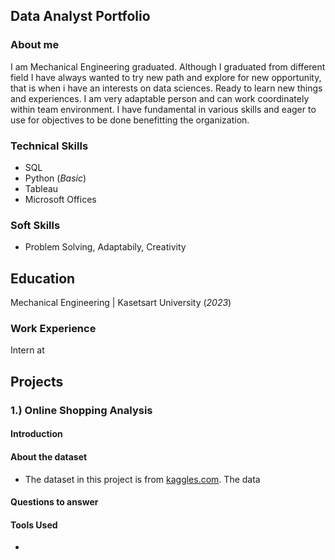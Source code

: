 ## Data Analyst Portfolio
### About me
I am Mechanical Engineering graduated. Although I graduated from different field I have always wanted to try new path and explore for new opportunity, that is when i have an interests on data sciences. Ready to learn new things and experiences. I am very adaptable person and can work coordinately within team environment. I have fundamental in various skills and eager to use for objectives to be done benefitting the organization.

### Technical Skills
- SQL
- Python (_Basic_)
- Tableau 
- Microsoft Offices 

### Soft Skills 
- Problem Solving, Adaptabily, Creativity

## Education
Mechanical Engineering | Kasetsart University (_2023_)

### Work Experience
Intern at 

## Projects 
### 1.) Online Shopping Analysis
#### Introduction


#### About the dataset
- The dataset in this project is from [kaggles.com](https://www.kaggle.com/datasets/zeesolver/consumer-behavior-and-shopping-habits-dataset). The data 



#### Questions to answer


#### Tools Used
-
